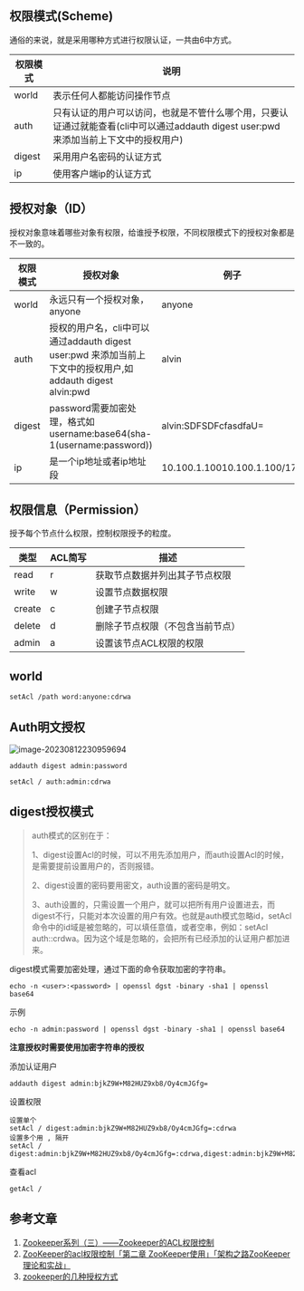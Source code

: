 ## 权限模式(Scheme)

通俗的来说，就是采用哪种方式进行权限认证，一共由6中方式。

| **权限模式** | **说明**                                                     |
| ------------ | ------------------------------------------------------------ |
| world        | 表示任何人都能访问操作节点                                   |
| auth         | 只有认证的用户可以访问，也就是不管什么哪个用，只要认证通过就能查看(cli中可以通过addauth digest user:pwd 来添加当前上下文中的授权用户) |
| digest       | 采用用户名密码的认证方式                                     |
| ip           | 使用客户端ip的认证方式                                       |

## 授权对象（ID）

授权对象意味着哪些对象有权限，给谁授予权限，不同权限模式下的授权对象都是不一致的。

| **权限模式** | **授权对象**                                                 | **例子**                     |
| ------------ | ------------------------------------------------------------ | ---------------------------- |
| world        | 永远只有一个授权对象，anyone                                 | anyone                       |
| auth         | 授权的用户名，cli中可以通过addauth digest user:pwd 来添加当前上下文中的授权用户,如addauth digest alvin:pwd | alvin                        |
| digest       | password需要加密处理，格式如username:base64(sha-1(username:password)) | alvin:SDFSDFcfasdfaU=        |
| ip           | 是一个ip地址或者ip地址段                                     | 10.100.1.10010.100.1.100/170 |

## 权限信息（Permission）

授予每个节点什么权限，控制权限授予的粒度。

| **类型** | **ACL简写** | **描述**                         |
| -------- | ----------- | -------------------------------- |
| read     | r           | 获取节点数据并列出其子节点权限   |
| write    | w           | 设置节点数据权限                 |
| create   | c           | 创建子节点权限                   |
| delete   | d           | 删除子节点权限（不包含当前节点） |
| admin    | a           | 设置该节点ACL权限的权限          |

## world

```
setAcl /path word:anyone:cdrwa
```

## Auth明文授权

![image-20230812230959694](https://chunhui-a.oss-cn-nanjing.aliyuncs.com/typora/img/image-20230812230959694.png)

```
addauth digest admin:password
```

```
setAcl / auth:admin:cdrwa
```

## digest授权模式

> auth模式的区别在于：
>
> 1、digest设置Acl的时候，可以不用先添加用户，而auth设置Acl的时候，是需要提前设置用户的，否则报错。
>
> 2、digest设置的密码要用密文，auth设置的密码是明文。
>
> 3、auth设置的，只需设置一个用户，就可以把所有用户设置进去，而digest不行，只能对本次设置的用户有效。也就是auth模式忽略id，setAcl命令中的id域是被忽略的，可以填任意值，或者空串，例如：setAcl <path> auth::crdwa。因为这个域是忽略的，会把所有已经添加的认证用户都加进来。

digest模式需要加密处理，通过下面的命令获取加密的字符串。

```shell
echo -n <user>:<password> | openssl dgst -binary -sha1 | openssl base64
```

示例

```
echo -n admin:password | openssl dgst -binary -sha1 | openssl base64
```

**注意授权时需要使用加密字符串的授权**

添加认证用户

```
addauth digest admin:bjkZ9W+M82HUZ9xb8/Oy4cmJGfg=
```

设置权限

```
设置单个
setAcl / digest:admin:bjkZ9W+M82HUZ9xb8/Oy4cmJGfg=:cdrwa
设置多个用 , 隔开
setAcl / digest:admin:bjkZ9W+M82HUZ9xb8/Oy4cmJGfg=:cdrwa,digest:admin:bjkZ9W+M82HUZ9xb8/Oy4cmJGfg=:cdrwa
```

查看acl

```
getAcl /
```

## 参考文章

1. [Zookeeper系列（三）——Zookeeper的ACL权限控制](https://developer.aliyun.com/article/1114685)
2. [ZooKeeper的acl权限控制「第二章 ZooKeeper使用」「架构之路ZooKeeper理论和实战」](https://blog.51cto.com/u_11142439/6555088)
3. [zookeeper的几种授权方式](https://www.jianshu.com/p/936daa0a82d5)